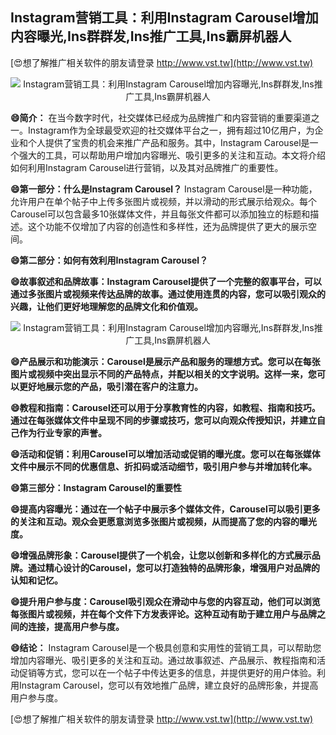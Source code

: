 ## **Instagram营销工具：利用Instagram Carousel增加内容曝光,Ins群群发,Ins推广工具,Ins霸屏机器人**

[😍想了解推广相关软件的朋友请登录 http://www.vst.tw](http://www.vst.tw)

 <center><img src="https://vst.tw/MP4/tuiguang/png/3.png" alt="Instagram营销工具：利用Instagram Carousel增加内容曝光,Ins群群发,Ins推广工具,Ins霸屏机器人"></center>

**😄简介：**
在当今数字时代，社交媒体已经成为品牌推广和内容营销的重要渠道之一。Instagram作为全球最受欢迎的社交媒体平台之一，拥有超过10亿用户，为企业和个人提供了宝贵的机会来推广产品和服务。其中，Instagram Carousel是一个强大的工具，可以帮助用户增加内容曝光、吸引更多的关注和互动。本文将介绍如何利用Instagram Carousel进行营销，以及其对品牌推广的重要性。

**😄第一部分：什么是Instagram Carousel？**
Instagram Carousel是一种功能，允许用户在单个帖子中上传多张图片或视频，并以滑动的形式展示给观众。每个Carousel可以包含最多10张媒体文件，并且每张文件都可以添加独立的标题和描述。这个功能不仅增加了内容的创造性和多样性，还为品牌提供了更大的展示空间。

**😄第二部分：如何有效利用Instagram Carousel？**

**😄故事叙述和品牌故事：Instagram Carousel提供了一个完整的叙事平台，可以通过多张图片或视频来传达品牌的故事。通过使用连贯的内容，您可以吸引观众的兴趣，让他们更好地理解您的品牌文化和价值观。**

 <center><img src="https://vst.tw/MP4/tuiguang/png/8.png" alt="Instagram营销工具：利用Instagram Carousel增加内容曝光,Ins群群发,Ins推广工具,Ins霸屏机器人"></center>

**😄产品展示和功能演示：Carousel是展示产品和服务的理想方式。您可以在每张图片或视频中突出显示不同的产品特点，并配以相关的文字说明。这样一来，您可以更好地展示您的产品，吸引潜在客户的注意力。**

**😄教程和指南：Carousel还可以用于分享教育性的内容，如教程、指南和技巧。通过在每张媒体文件中呈现不同的步骤或技巧，您可以向观众传授知识，并建立自己作为行业专家的声誉。**

**😄活动和促销：利用Carousel可以增加活动或促销的曝光度。您可以在每张媒体文件中展示不同的优惠信息、折扣码或活动细节，吸引用户参与并增加转化率。**

**😄第三部分：Instagram Carousel的重要性**

**😄提高内容曝光：通过在一个帖子中展示多个媒体文件，Carousel可以吸引更多的关注和互动。观众会更愿意浏览多张图片或视频，从而提高了您的内容的曝光度。**

**😄增强品牌形象：Carousel提供了一个机会，让您以创新和多样化的方式展示品牌。通过精心设计的Carousel，您可以打造独特的品牌形象，增强用户对品牌的认知和记忆。**

**😄提升用户参与度：Carousel吸引观众在滑动中与您的内容互动，他们可以浏览每张图片或视频，并在每个文件下方发表评论。这种互动有助于建立用户与品牌之间的连接，提高用户参与度。**

**😄结论：**
Instagram Carousel是一个极具创意和实用性的营销工具，可以帮助您增加内容曝光、吸引更多的关注和互动。通过故事叙述、产品展示、教程指南和活动促销等方式，您可以在一个帖子中传达更多的信息，并提供更好的用户体验。利用Instagram Carousel，您可以有效地推广品牌，建立良好的品牌形象，并提高用户参与度。

[😍想了解推广相关软件的朋友请登录 http://www.vst.tw](http://www.vst.tw)



